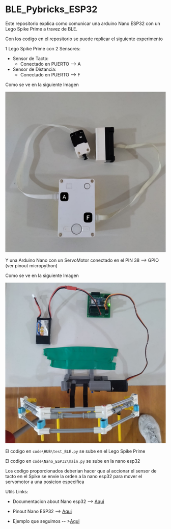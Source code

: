 # BLE_Pybricks_ESP32

Este repositorio explica como comunicar una arduino Nano ESP32 con un Lego Spike Prime a travez de BLE.

Con los codigo en el repositorio se puede replicar el siguiente experimento

1 Lego Spike Prime con 2 Sensores:
- Sensor de Tacto: 
    * Conectado en PUERTO --> A
- Sensor de Distancia: 
    * Conectado en PUERTO --> F

Como se ve en la siguiente Imagen

![Conexion Sensores con Spike Prime](./img/conexion_spike.jpg)

Y una Arduino Nano con un ServoMotor conectado en el PIN 38 --> GPIO (ver pinout micropython)

Como se ve en la siguiente Imagen

![Conexion Sensores con Spike Prime](./img/conexion_nano_esp32.jpg)


El codigo en `code\HUB\test_BLE.py` se sube en el Lego Spike Prime

El codigo en `code\Nano_ESP32\main.py` se sube en la nano esp32

Los codigo proporcionados deberian hacer que al accionar el sensor de tacto en el Spike se envie la orden a la nano esp32 para mover el servomotor a una posicion especifica


Utils Links:

* Documentacion about Nano esp32 --> [Aqui](https://docs.arduino.cc/hardware/nano-esp32/)

* Pinout Nano ESP32 --> [Aqui](https://docs.arduino.cc/resources/pinouts/ABX00083-full-pinout.pdf)

* Ejemplo que seguimos -- >[Aqui](https://pybricks.com/project/micropython-ble-communication/)
